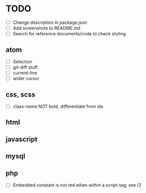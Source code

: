 # TODO

- [ ] Change description in package.json
- [ ] Add screenshots to README.md
- [ ] Search for reference documents/code to check styling

## atom

- [ ] Selection
- [ ] git-diff stuff
- [ ] current-line
- [ ] wider cursor

## css, scss

- [ ] class-name NOT bold, differentiate from ids

## html

## javascript

## mysql

## php

- [ ] Embedded constant is not red when within a script-tag; see /2
